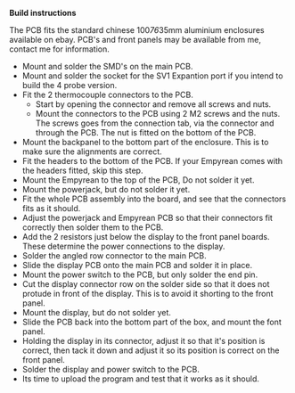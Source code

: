 **Build instructions**

The PCB fits the standard chinese 100*76*35mm aluminium enclosures available on ebay. 
PCB's and front panels may be available from me, contact me for information. 

* Mount and solder the SMD's on the main PCB. 
* Mount and solder the socket for the SV1 Expantion port if you intend to build the 4 probe version. 
* Fit the 2 thermocouple connectors to the PCB. 
  - Start by opening the connector and remove all screws and nuts. 
  - Mount the connectors to the PCB using 2 M2 screws and the nuts. The screws goes from the connection tab, via the connector and through the PCB. The nut is fitted on the bottom of the PCB. 
* Mount the backpanel to the bottom part of the enclosure. This is to make sure the alignments are correct.
* Fit the headers to the bottom of the PCB. If your Empyrean comes with the headers fitted, skip this step.
* Mount the Empyrean to the top of the PCB, Do not solder it yet.
* Mount the powerjack, but do not solder it yet.  
* Fit the whole PCB assembly into the board, and see that the connectors fits as it should. 
* Adjust the powerjack and Empyrean PCB so that their connectors fit correctly then solder them to the PCB.
* Add the 2 resistors just below the display to the front panel boards. These determine the power connections to the display.
* Solder the angled row connector to the main PCB.
* Slide the display PCB onto the main PCB and solder it in place.
* Mount the power switch to the PCB, but only solder the end pin.
* Cut the display connector row on the solder side so that it does not protude in front of the display. This is to avoid it shorting to the front panel. 
* Mount the display, but do not solder yet.
* Slide the PCB back into the bottom part of the box, and mount the font panel.  
* Holding the display in its connector, adjust it so that it's position is correct, then tack it down and adjust it so its position is correct on the front panel.
* Solder the display and power switch to the PCB.
* Its time to upload the program and test that it works as it should.

